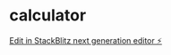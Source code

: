 # calculator

[Edit in StackBlitz next generation editor ⚡️](https://stackblitz.com/~/github.com/AhtnamasAyirpuna/calculator)